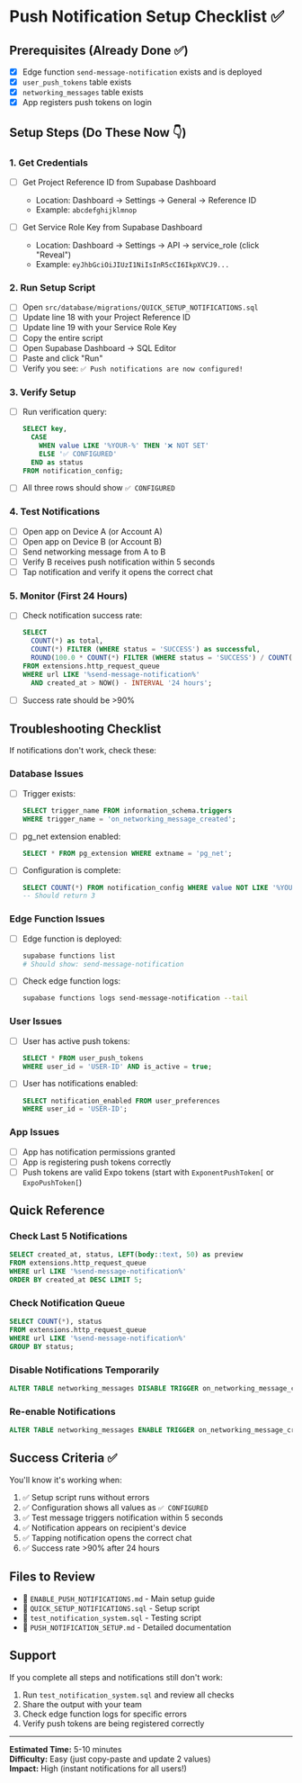 # Push Notification Setup Checklist ✅

## Prerequisites (Already Done ✅)

- [x] Edge function `send-message-notification` exists and is deployed
- [x] `user_push_tokens` table exists
- [x] `networking_messages` table exists
- [x] App registers push tokens on login

## Setup Steps (Do These Now 👇)

### 1. Get Credentials

- [ ] Get Project Reference ID from Supabase Dashboard
  - Location: Dashboard → Settings → General → Reference ID
  - Example: `abcdefghijklmnop`
  
- [ ] Get Service Role Key from Supabase Dashboard
  - Location: Dashboard → Settings → API → service_role (click "Reveal")
  - Example: `eyJhbGciOiJIUzI1NiIsInR5cCI6IkpXVCJ9...`

### 2. Run Setup Script

- [ ] Open `src/database/migrations/QUICK_SETUP_NOTIFICATIONS.sql`
- [ ] Update line 18 with your Project Reference ID
- [ ] Update line 19 with your Service Role Key
- [ ] Copy the entire script
- [ ] Open Supabase Dashboard → SQL Editor
- [ ] Paste and click "Run"
- [ ] Verify you see: `✅ Push notifications are now configured!`

### 3. Verify Setup

- [ ] Run verification query:
  ```sql
  SELECT key, 
    CASE 
      WHEN value LIKE '%YOUR-%' THEN '❌ NOT SET'
      ELSE '✅ CONFIGURED'
    END as status
  FROM notification_config;
  ```
- [ ] All three rows should show `✅ CONFIGURED`

### 4. Test Notifications

- [ ] Open app on Device A (or Account A)
- [ ] Open app on Device B (or Account B)
- [ ] Send networking message from A to B
- [ ] Verify B receives push notification within 5 seconds
- [ ] Tap notification and verify it opens the correct chat

### 5. Monitor (First 24 Hours)

- [ ] Check notification success rate:
  ```sql
  SELECT 
    COUNT(*) as total,
    COUNT(*) FILTER (WHERE status = 'SUCCESS') as successful,
    ROUND(100.0 * COUNT(*) FILTER (WHERE status = 'SUCCESS') / COUNT(*), 1) as success_rate
  FROM extensions.http_request_queue
  WHERE url LIKE '%send-message-notification%'
    AND created_at > NOW() - INTERVAL '24 hours';
  ```
- [ ] Success rate should be >90%

## Troubleshooting Checklist

If notifications don't work, check these:

### Database Issues

- [ ] Trigger exists:
  ```sql
  SELECT trigger_name FROM information_schema.triggers 
  WHERE trigger_name = 'on_networking_message_created';
  ```

- [ ] pg_net extension enabled:
  ```sql
  SELECT * FROM pg_extension WHERE extname = 'pg_net';
  ```

- [ ] Configuration is complete:
  ```sql
  SELECT COUNT(*) FROM notification_config WHERE value NOT LIKE '%YOUR-%';
  -- Should return 3
  ```

### Edge Function Issues

- [ ] Edge function is deployed:
  ```bash
  supabase functions list
  # Should show: send-message-notification
  ```

- [ ] Check edge function logs:
  ```bash
  supabase functions logs send-message-notification --tail
  ```

### User Issues

- [ ] User has active push tokens:
  ```sql
  SELECT * FROM user_push_tokens 
  WHERE user_id = 'USER-ID' AND is_active = true;
  ```

- [ ] User has notifications enabled:
  ```sql
  SELECT notification_enabled FROM user_preferences 
  WHERE user_id = 'USER-ID';
  ```

### App Issues

- [ ] App has notification permissions granted
- [ ] App is registering push tokens correctly
- [ ] Push tokens are valid Expo tokens (start with `ExponentPushToken[` or `ExpoPushToken[`)

## Quick Reference

### Check Last 5 Notifications
```sql
SELECT created_at, status, LEFT(body::text, 50) as preview
FROM extensions.http_request_queue
WHERE url LIKE '%send-message-notification%'
ORDER BY created_at DESC LIMIT 5;
```

### Check Notification Queue
```sql
SELECT COUNT(*), status 
FROM extensions.http_request_queue
WHERE url LIKE '%send-message-notification%'
GROUP BY status;
```

### Disable Notifications Temporarily
```sql
ALTER TABLE networking_messages DISABLE TRIGGER on_networking_message_created;
```

### Re-enable Notifications
```sql
ALTER TABLE networking_messages ENABLE TRIGGER on_networking_message_created;
```

## Success Criteria ✅

You'll know it's working when:

1. ✅ Setup script runs without errors
2. ✅ Configuration shows all values as `✅ CONFIGURED`
3. ✅ Test message triggers notification within 5 seconds
4. ✅ Notification appears on recipient's device
5. ✅ Tapping notification opens the correct chat
6. ✅ Success rate >90% after 24 hours

## Files to Review

- 📄 `ENABLE_PUSH_NOTIFICATIONS.md` - Main setup guide
- 📄 `QUICK_SETUP_NOTIFICATIONS.sql` - Setup script
- 📄 `test_notification_system.sql` - Testing script
- 📄 `PUSH_NOTIFICATION_SETUP.md` - Detailed documentation

## Support

If you complete all steps and notifications still don't work:

1. Run `test_notification_system.sql` and review all checks
2. Share the output with your team
3. Check edge function logs for specific errors
4. Verify push tokens are being registered correctly

---

**Estimated Time:** 5-10 minutes  
**Difficulty:** Easy (just copy-paste and update 2 values)  
**Impact:** High (instant notifications for all users!)
